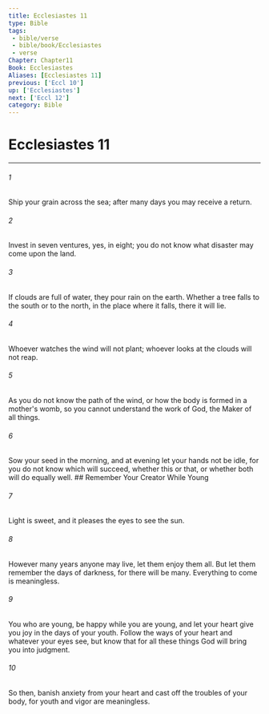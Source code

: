```yaml
---
title: Ecclesiastes 11
type: Bible
tags:
 - bible/verse
 - bible/book/Ecclesiastes
 - verse
Chapter: Chapter11
Book: Ecclesiastes
Aliases: [Ecclesiastes 11]
previous: ['Eccl 10']
up: ['Ecclesiastes']
next: ['Eccl 12']
category: Bible
---
```

# Ecclesiastes 11

***


###### 1 
Ship your grain across the sea; after many days you may receive a return. 

###### 2 
Invest in seven ventures, yes, in eight; you do not know what disaster may come upon the land. 

###### 3 
If clouds are full of water, they pour rain on the earth. Whether a tree falls to the south or to the north, in the place where it falls, there it will lie. 

###### 4 
Whoever watches the wind will not plant; whoever looks at the clouds will not reap. 

###### 5 
As you do not know the path of the wind, or how the body is formed in a mother's womb, so you cannot understand the work of God, the Maker of all things. 

###### 6 
Sow your seed in the morning, and at evening let your hands not be idle, for you do not know which will succeed, whether this or that, or whether both will do equally well. ## Remember Your Creator While Young 

###### 7 
Light is sweet, and it pleases the eyes to see the sun. 

###### 8 
However many years anyone may live, let them enjoy them all. But let them remember the days of darkness, for there will be many. Everything to come is meaningless. 

###### 9 
You who are young, be happy while you are young, and let your heart give you joy in the days of your youth. Follow the ways of your heart and whatever your eyes see, but know that for all these things God will bring you into judgment. 

###### 10 
So then, banish anxiety from your heart and cast off the troubles of your body, for youth and vigor are meaningless. 
